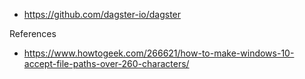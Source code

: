 - https://github.com/dagster-io/dagster


References 

- https://www.howtogeek.com/266621/how-to-make-windows-10-accept-file-paths-over-260-characters/